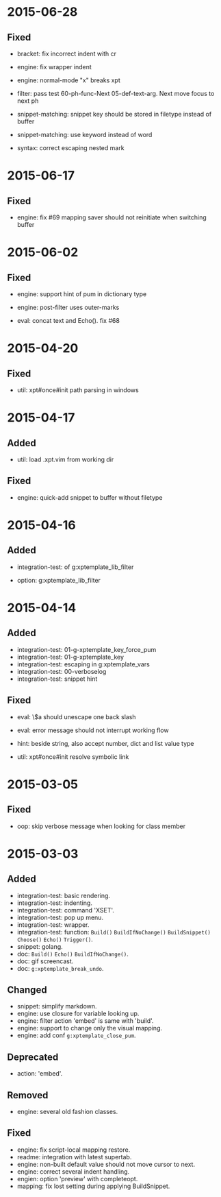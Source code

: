 2015-06-28
==========

Fixed
-----

*   bracket: fix incorrect indent with cr

*   engine: fix wrapper indent
*   engine: normal-mode "x" breaks xpt

*   filter: pass test 60-ph-func-Next 05-def-text-arg. Next move focus to next ph

*   snippet-matching: snippet key should be stored in filetype instead of buffer
*   snippet-matching: use keyword instead of word

*   syntax: correct escaping nested mark

2015-06-17
==========

Fixed
-----

*   engine: fix #69 mapping saver should not reinitiate when switching buffer

2015-06-02
==========

Fixed
-----

*   engine: support hint of pum in dictionary type
*   engine: post-filter uses outer-marks

*   eval: concat text and Echo(). fix #68

2015-04-20
==========

Fixed
-----

*   util: xpt#once#init path parsing in windows

2015-04-17
==========

Added
-----

*   util: load .xpt.vim from working dir

Fixed
-----

*   engine: quick-add snippet to buffer without filetype

2015-04-16
==========

Added
-----

*   integration-test: of g:xptemplate_lib_filter

*   option: g:xptemplate_lib_filter

2015-04-14
==========

Added
-----

*   integration-test: 01-g-xptemplate_key_force_pum
*   integration-test: 01-g-xptemplate_key
*   integration-test: escaping in g:xptemplate_vars
*   integration-test: 00-verboselog
*   integration-test: snippet hint

Fixed
-----

*   eval: \\$a should unescape one back slash
*   eval: error message should not interrupt working flow

*   hint: beside string, also accept number, dict and list value type

*   util: xpt#once#init resolve symbolic link

2015-03-05
==========

Fixed
-----

*   oop: skip verbose message when looking for class member

2015-03-03
==========

Added
-----

*   integration-test: basic rendering.
*   integration-test: indenting.
*   integration-test: command 'XSET'.
*   integration-test: pop up menu.
*   integration-test: wrapper.
*   integration-test: function:
    `Build()` `BuildIfNoChange()` `BuildSnippet()` `Choose()` `Echo()` `Trigger()`.
*   snippet: golang.
*   doc: `Build()` `Echo()` `BuildIfNoChange()`.
*   doc: gif screencast.
*   doc: `g:xptemplate_break_undo`.

Changed
-------

*   snippet: simplify markdown.
*   engine: use closure for variable looking up.
*   engine: filter action 'embed' is same with 'build'.
*   engine: support to change only the visual mapping.
*   engine: add conf `g:xptemplate_close_pum`.

Deprecated
----------

*   action: 'embed'.

Removed
-------

*   engine: several old fashion classes.

Fixed
-----

*   engine: fix script-local mapping restore.
*   readme: integration with latest supertab.
*   engine: non-built default value should not move cursor to next.
*   engine: correct several indent handling.
*   engien: option 'preview' with completeopt.
*   mapping: fix lost setting during applying BuildSnippet.
